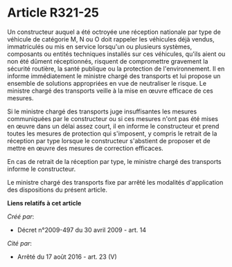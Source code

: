 # Article R321-25

Un constructeur auquel a été octroyée une réception nationale par type de véhicule de catégorie M, N ou O doit rappeler les
véhicules déjà vendus, immatriculés ou mis en service lorsqu'un ou plusieurs systèmes, composants ou entités techniques
installés sur ces véhicules, qu'ils aient ou non été dûment réceptionnés, risquent de compromettre gravement la sécurité
routière, la santé publique ou la protection de l'environnement. Il en informe immédiatement le ministre chargé des
transports et lui propose un ensemble de solutions appropriées en vue de neutraliser le risque. Le ministre chargé des
transports veille à la mise en œuvre efficace de ces mesures. 

Si le ministre chargé des transports juge insuffisantes les mesures communiquées par le constructeur ou si ces mesures n'ont
pas été mises en œuvre dans un délai assez court, il en informe le constructeur et prend toutes les mesures de protection qui
s'imposent, y compris le retrait de la réception par type lorsque le constructeur s'abstient de proposer et de mettre en
œuvre des mesures de correction efficaces. 

En cas de retrait de la réception par type, le ministre chargé des transports informe le constructeur. 

Le ministre chargé des transports fixe par arrêté les modalités d'application des dispositions du présent article.

**Liens relatifs à cet article**

_Créé par_:

  - Décret n°2009-497 du 30 avril 2009 - art. 14

_Cité par_:

  - Arrêté du 17 août 2016 - art. 23 (V)

